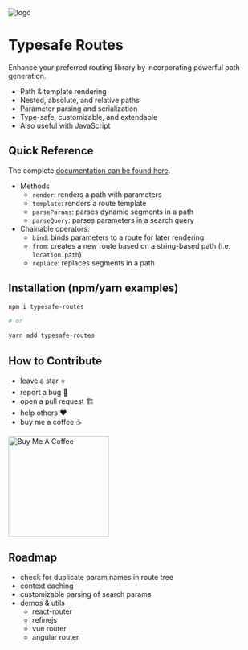 <img title="logo" src="logo.png" />

# Typesafe Routes

Enhance your preferred routing library by incorporating powerful path generation.

- Path & template rendering
- Nested, absolute, and relative paths
- Parameter parsing and serialization
- Type-safe, customizable, and extendable
- Also useful with JavaScript

## Quick Reference

The complete [documentation can be found here](https://kruschid.github.io/typesafe-routes).

- Methods
  - `render`: renders a path with parameters
  - `template`: renders a route template
  - `parseParams`: parses dynamic segments in a path
  - `parseQuery`: parses parameters in a search query
- Chainable operators:
  - `bind`: binds parameters to a route for later rendering
  - `from`: creates a new route based on a string-based path (i.e. `location.path`)
  - `replace`: replaces segments in a path
  
## Installation (npm/yarn examples)

``` sh
npm i typesafe-routes

# or

yarn add typesafe-routes
```

## How to Contribute

- leave a star ⭐
- report a bug 🐞
- open a pull request 🏗️
- help others ❤️
- buy me a coffee ☕
  
<a href="https://www.buymeacoffee.com/kruschid" target="_blank"><img width="200px" src="https://cdn.buymeacoffee.com/buttons/v2/default-orange.png" alt="Buy Me A Coffee" ></a>

## Roadmap

- check for duplicate param names in route tree
- context caching
- customizable parsing of search params 
- demos & utils
  - react-router
  - refinejs
  - vue router
  - angular router
